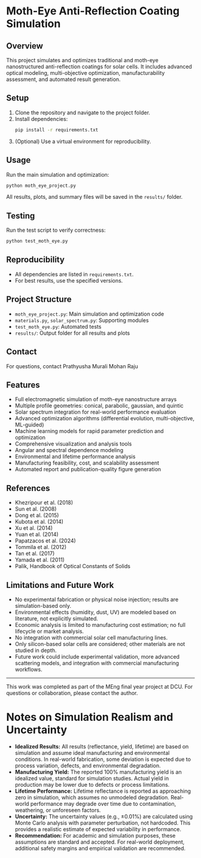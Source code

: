 # Moth-Eye Anti-Reflection Coating Simulation

## Overview
This project simulates and optimizes traditional and moth-eye nanostructured anti-reflection coatings for solar cells. It includes advanced optical modeling, multi-objective optimization, manufacturability assessment, and automated result generation.

## Setup
1. Clone the repository and navigate to the project folder.
2. Install dependencies:
   ```bash
   pip install -r requirements.txt
   ```
3. (Optional) Use a virtual environment for reproducibility.

## Usage
Run the main simulation and optimization:
```bash
python moth_eye_project.py
```
All results, plots, and summary files will be saved in the `results/` folder.

## Testing
Run the test script to verify correctness:
```bash
python test_moth_eye.py
```

## Reproducibility
- All dependencies are listed in `requirements.txt`.
- For best results, use the specified versions.

## Project Structure
- `moth_eye_project.py`: Main simulation and optimization code
- `materials.py`, `solar_spectrum.py`: Supporting modules
- `test_moth_eye.py`: Automated tests
- `results/`: Output folder for all results and plots

## Contact
For questions, contact Prathyusha Murali Mohan Raju

## Features

- Full electromagnetic simulation of moth-eye nanostructure arrays
- Multiple profile geometries: conical, parabolic, gaussian, and quintic
- Solar spectrum integration for real-world performance evaluation
- Advanced optimization algorithms (differential evolution, multi-objective, ML-guided)
- Machine learning models for rapid parameter prediction and optimization
- Comprehensive visualization and analysis tools
- Angular and spectral dependence modeling
- Environmental and lifetime performance analysis
- Manufacturing feasibility, cost, and scalability assessment
- Automated report and publication-quality figure generation

## References

- Khezripour et al. (2018)
- Sun et al. (2008)
- Dong et al. (2015)
- Kubota et al. (2014)
- Xu et al. (2014)
- Yuan et al. (2014)
- Papatzacos et al. (2024)
- Tommila et al. (2012)
- Tan et al. (2017)
- Yamada et al. (2011)
- Palik, Handbook of Optical Constants of Solids

## Limitations and Future Work
- No experimental fabrication or physical noise injection; results are simulation-based only.
- Environmental effects (humidity, dust, UV) are modeled based on literature, not explicitly simulated.
- Economic analysis is limited to manufacturing cost estimation; no full lifecycle or market analysis.
- No integration with commercial solar cell manufacturing lines.
- Only silicon-based solar cells are considered; other materials are not studied in depth.
- Future work could include experimental validation, more advanced scattering models, and integration with commercial manufacturing workflows. 

---

This work was completed as part of the MEng final year project at DCU. For questions or collaboration, please contact the author.

# Notes on Simulation Realism and Uncertainty

- **Idealized Results:** All results (reflectance, yield, lifetime) are based on simulation and assume ideal manufacturing and environmental conditions. In real-world fabrication, some deviation is expected due to process variation, defects, and environmental degradation.
- **Manufacturing Yield:** The reported 100% manufacturing yield is an idealized value, standard for simulation studies. Actual yield in production may be lower due to defects or process limitations.
- **Lifetime Performance:** Lifetime reflectance is reported as approaching zero in simulation, which assumes no unmodeled degradation. Real-world performance may degrade over time due to contamination, weathering, or unforeseen factors.
- **Uncertainty:** The uncertainty values (e.g., ±0.01%) are calculated using Monte Carlo analysis with parameter perturbation, not hardcoded. This provides a realistic estimate of expected variability in performance.
- **Recommendation:** For academic and simulation purposes, these assumptions are standard and accepted. For real-world deployment, additional safety margins and empirical validation are recommended.